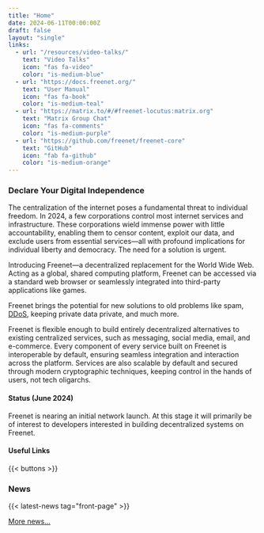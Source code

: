 ```yaml
---
title: "Home"
date: 2024-06-11T00:00:00Z
draft: false
layout: "single"
links:
  - url: "/resources/video-talks/"
    text: "Video Talks"
    icon: "fas fa-video"
    color: "is-medium-blue"
  - url: "https://docs.freenet.org/"
    text: "User Manual"
    icon: "fas fa-book"
    color: "is-medium-teal"
  - url: "https://matrix.to/#/#freenet-locutus:matrix.org"
    text: "Matrix Group Chat"
    icon: "fas fa-comments"
    color: "is-medium-purple"
  - url: "https://github.com/freenet/freenet-core"
    text: "GitHub"
    icon: "fab fa-github"
    color: "is-medium-orange"
---
```


### Declare Your Digital Independence

The centralization of the internet poses a fundamental threat to individual
freedom. In 2024, a few corporations control most internet services and
infrastructure. These corporations wield immense power with little
accountability, enabling them to censor content, exploit our data, and exclude
users from essential services—all with profound implications for individual 
liberty and democracy. The need for a solution is urgent.

Introducing Freenet—a decentralized replacement for the World Wide Web. Acting
as a global, shared computing platform, Freenet can be accessed via a standard
web browser or seamlessly integrated into third-party applications like games.

Freenet brings the potential for new solutions to old problems like spam, [DDoS](https://en.wikipedia.org/wiki/Denial-of-service_attack),
keeping private data private, and much more.

Freenet is flexible enough to build entirely decentralized alternatives to
existing centralized services, such as messaging, social media, email, and
e-commerce. Every component of every service built on Freenet is interoperable
by default, ensuring seamless integration and interaction across the platform.
Services are also scalable by default and secured through modern cryptographic
techniques, keeping control in the hands of users, not tech oligarchs.

#### Status (June 2024)

Freenet is nearing an initial network launch. At this stage it will primarily be
of interest to developers interested in building decentralized systems on
Freenet.

#### Useful Links

{{< buttons >}}

### News

{{< latest-news tag="front-page" >}}

[More news...](news)
